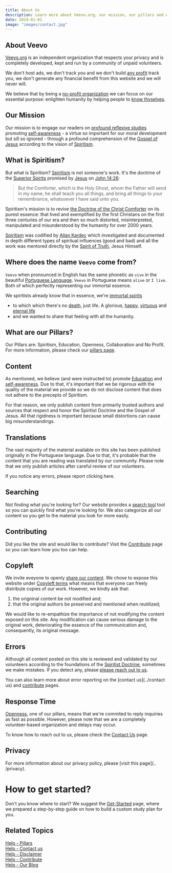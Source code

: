 ```yaml
---
title: About Us
description: Learn more about Veevo.org, our mission, our pillars and what what we expect to accomplish.
date: 2019-01-01
image: "images/contact.jpg"
---
```


## About Veevo
[Veevo.org](//veevo.org) is an independent organization that respects your
privacy and is completely developed, kept and run by a community of unpaid
volunteers. 

We don't host ads, we don't track you and we don't build 
[any profit](/help/pillars/#no-profit) track you, we don't generate any financial benefit from this website and we will
never will.

We believe that by being a [no-profit organization](/help/pillars/#no-profit)
we can focus on our essential purpose: enlighten humanity by helping
people to [know thyselves](/about/know-thyself).

## Our Mission
Our mission is to engage our readers on [profound reflexive
studies](/about/reflexive-study) promoting
[self-awareness](/about/self-awareness) - a virtue so important for our moral
development but sill so ignored - through a profound comprehension of the
[Gospel of Jesus](/gospel) according to the vision of [Spiritism](/spiritism).

## What is Spiritism?
But what is Spiritism? [Spiritism](/spiritism) is not someone's work.  It's the
doctrine of the [Superior Spirits](/about/superior-spirits) promised by
[Jesus](/about/jesus) on [John 14:26](/gospel/jo/14/26):

> But the Comforter, which is the Holy Ghost, whom the Father will send in my
name, he shall teach you all things, and bring all things to your remembrance, 
whatsoever I have said unto you.

Spiritism's mission is to revive [the Doctrine of the Christ Comforter](/gospel)
on its purest essence: that lived and exemplified by the first Christans on the
first three centuries of our era and then so much distorted, misinterpreted,
manipulated and misunderstood by the humanity for over 2000 years.

[Spiritism](/spiritism) was codified by [Allan Kardec](/bio/allan-kardec) which
investigated and documented in depth different types of spiritual influences
(good and bad) and all the work was mentored directly by the [Spirit of
Truth](/about/spirit-of-truth), Jesus Himself.

## Where does the name `Veevo` come from?
`Veevo` when pronounced in English has the same phonetic as `vivo` in the
beautiful [Portuguese Language](https://en.wikipedia.org/wiki/Portuguese_language).
`Veevo` in Portuguese means `alive` or `I live`. Both of which perfectly representing 
our immortal essence.

We spiritists already know that in essence, we're [immortal spirits](/about/immortal-spirit) 
- to which which there's no [death](/about/death), just life. A glorious, 
[happy](/about/happiness), [virtuous](/virtues) and [eternal life](/about/eternal-life)
- and we wanted to share that feeling with all the humanity.

## What are our Pillars?
Our Pillars are: Spiritism, Education, Openness, Collaboration and No Profit.
For more information, please check our [pillars page](/help/pillars).

## Content
As mentioned, we believe (and were instructed to) promote [Education](/pillars/education)
and [self-awareness](/about/self-awareness). Due to that, it's important that we
be rigorous with the quality of the material we provide so we do not disclose content 
that does not adhere to the precepts of Spiritism.

For that reason, we only publish content from primarily trusted authors and
sources that respect and honor the Spiritist Doctrine and the Gospel of Jesus.
All that rigidness is important because small distortions can cause big
misunderstandings.

## Translations
The vast majority of the material available on this site has been published
originally in the Portuguese language. Due to that, it's probable that 
the content that you are reading was translated by our community. Please note
that we only publish articles after careful review of our volunteers.

If you notice any errors, please report clicking here.

## Searching
Not finding what you're looking for? Our website provides a [search
tool](/search) tool so you can quickly find what you're looking for.
We also categorize all our content so you get to the material you look for more
easily.

## Contributing
Did you like the site and would like to contribute? Visit the 
[Contribute](/contribute) page so you can learn how you too can help.

## Copyleft
We invite eveyone to openly [share our content](/contribute/share). We chose to
expose this website under [Copyleft terms](https://en.wikipedia.org/wiki/Copyleft)
what means that everyone can freely distribute copies of our work. However, we
kindly ask that:
1. the origninal content be not modified and;
2. that the original authors be preserved and mentioned when reutilized;

We would like to re-empathize the importance of not modifying the content
exposed on this site. Any modification can cause serious damage to the original work,
deteriorating the essence of the communication and, consequently, its original message.

## Errors
Although all content posted on this site is reviewed and validated by our
volunteers according to the foundations of the [Spiritist Doctrine](/spiritism), 
sometimes we make mistakes. If you detect any, please [please reach out to us](/contact).

You can also learn more about error reporting on the [contact us](../contact
us) and [contribute](/contribute) pages.

## Response Time
[Openness](/help/pillars/#openness), one of our pillars, means that we're
commited to reply inquiries as fast as possible. However, please note that we
are a completely volunteer-based organization and delays may occur.

To know how to reach out to us, please check the [Contact Us](/help/contact-us) page.

## Privacy
For more information about our privacy policy, please [visit
this page](.. /privacy).


# How to get started?
Don't you know where to start? We suggest the [Get-Started](/get-started) page,
where we prepared a step-by-step guide on how to build a custom study plan for
you.

## Related Topics
[Help - Pillars](/help/pillars)  
[Help - Contact us](/help/contact-us)  
[Help - Disclaimer](/help/disclaimer)  
[Help - Contribute](/contribute)  
[Help - Our Blog](//blog.veevo.org)


